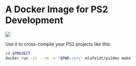 # A Docker Image for PS2 Development

[![](https://images.microbadger.com/badges/image/mlafeldt/ps2dev.svg)](https://microbadger.com/images/mlafeldt/ps2dev)

Use it to cross-compile your PS2 projects like this:

```bash
cd $PROJECT
docker run -it --rm -v "$PWD:/src" mlafeldt/ps2dev make
```
